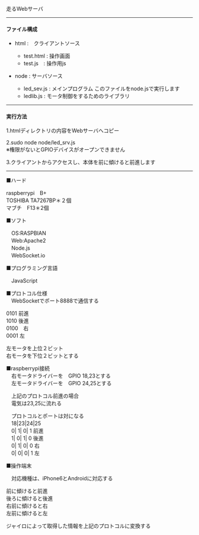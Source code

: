 走るWebサーバ  

---
#### ファイル構成 ####
* html :　クライアントソース  
  * test.html  : 操作画面  
  * test.js　: 操作用js   


* node : サーバソース   
  * led_sev.js : メインプログラム このファイルをnode.jsで実行します 
  * ledlib.js  : モータ制御をするためのライブラリ 

---
#### 実行方法 ####
1.htmlディレクトリの内容をWebサーバへコピー  

2.sudo node node/led_srv.js  
  ※権限がないとGPIOデバイスがオープンできません  

3.クライアントからアクセスし、本体を前に傾けると前進します

---
  

■ハード  

  raspberrypi　B+  
  TOSHIBA TA7267BP＊２個  
  マブチ　F13＊2個  

■ソフト  

　OS:RASPBIAN  
　Web:Apache2  
　Node.js  
　WebSocket.io  

■プログラミング言語  

　JavaScript  

■プロトコル仕様  
　WebSocketでポート8888で通信する  

  0101 前進  
  1010  後進  
  0100　右  
  0001  左  

  左モータを上位２ビット  
  右モータを下位２ビットとする  

■raspberrypi接続  
　右モータドライバーを　GPIO 18,23とする  
　左モータドライバーを　GPIO 24,25とする  

　上記のプロトコル前進の場合  
　電気は23,25に流れる  

　プロトコルとポートは対になる  
　18|23|24|25  
　0| 1| 0| 1 前進  
　1| 0| 1| 0 後進  
　0| 1| 0| 0 右  
　0| 0| 0| 1 左  

■操作端末  

　対応機種は、iPhone6とAndroidに対応する  

  前に傾けると前進  
  後ろに傾けると後進  
  右前に傾けると右  
  左前に傾けると左  

ジャイロによって取得した情報を上記のプロトコルに変換する

